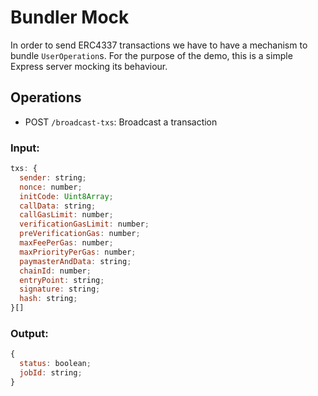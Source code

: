 # Bundler Mock

In order to send ERC4337 transactions we have to have a mechanism to 
bundle `UserOperation`s. For the purpose of the demo, this is a simple Express
server mocking its behaviour.

## Operations 

- POST `/broadcast-txs`: Broadcast a transaction

### Input:
```js
txs: {
  sender: string;
  nonce: number;
  initCode: Uint8Array;
  callData: string;
  callGasLimit: number;
  verificationGasLimit: number;
  preVerificationGas: number;
  maxFeePerGas: number;
  maxPriorityPerGas: number;
  paymasterAndData: string;
  chainId: number;
  entryPoint: string;
  signature: string;
  hash: string;
}[]
```

### Output:
```js
{
  status: boolean;
  jobId: string;
}
```

